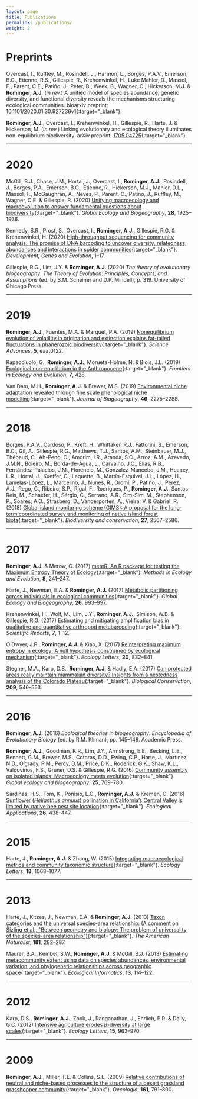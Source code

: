 ```yaml
---
layout: page
title: Publications
permalink: /publications/
weight: 2
---
```


# Preprints

Overcast, I., Ruffley, M., Rosindell, J., Harmon, L., Borges, P.A.V., Emerson, B.C., Etienne, R.S., Gillespie, R., Krehenwinkel, H., Luke Mahler, D., Massol, F., Parent, C.E., Patiño, J., Peter, B., Week, B., Wagner, C., Hickerson, M.J. & **Rominger, A.J.** (*in rev.*) A unified model of species abundance, genetic diversity, and functional diversity reveals the mechanisms structuring ecological communities. bioarxiv preprint: [10.1101/2020.01.30.927236v1](https://www.biorxiv.org/content/10.1101/2020.01.30.927236v1){:target="_blank"}.

**Rominger, A.J.**, Overcast, I., Krehenwinkel, H., Gillespie, R., Harte, J. & Hickerson, M. (*in rev.*) Linking evolutionary and ecological theory illuminates non-equilibrium biodiversity. arXiv preprint: [1705.04725](https://arxiv.org/abs/1705.04725){:target="_blank"}.

---
# 2020

McGill, B.J., Chase, J.M., Hortal, J., Overcast, I., **Rominger, A.J.**, Rosindell, J., Borges, P.A., Emerson, B.C., Etienne, R., Hickerson, M.J., Mahler, D.L., Massol, F., McGaughran, A., Neves, P., Parent, C., Patino, J., Ruffley, M., Wagner, C.E. & Gillespie, R. (2020) [Unifying macroecology and macroevolution to answer fundamental questions about biodiversity](https://doi.org/10.1111/geb.13020){:target="_blank"}. *Global Ecology and Biogeography*, **28**, 1925–1936.

Kennedy, S.R., Prost, S., Overcast, I., **Rominger, A.J.**, Gillespie, R.G. & Krehenwinkel, H. (2020) [High-throughput sequencing for community analysis: The promise of DNA barcoding to uncover diversity, relatedness, abundances and interactions in spider communities](https://doi.org/10.1007/s00427-020-00652-x){:target="_blank"}. *Development, Genes and Evolution*, 1–17.

Gillespie, R.G., Lim, J.Y. & **Rominger, A.J.** (2020) *The theory of evolutionary biogeography*. *The Theory of Evolution: Principles, Concepts, and Assumptions* (ed. by S.M. Scheiner and D.P. Mindell), p. 319. University of Chicago Press.


---
# 2019

**Rominger, A.J.**, Fuentes, M.A. & Marquet, P.A. (2019) [Nonequilibrium evolution of volatility in origination and extinction explains fat-tailed fluctuations in phanerozoic biodiversity](https://doi.org/10.1126/sciadv.aat0122){:target="_blank"}. *Science Advances*, **5**, eaat0122.

Rapacciuolo, G., **Rominger, A.J.**, Morueta-Holme, N. & Blois, J.L. (2019) [Ecological non-equilibrium in the Anthropocene](https://doi.org/10.3389/fevo.2019.00428){:target="_blank"}. *Frontiers in Ecology and Evolution*, **7**, 428.

Van Dam, M.H., **Rominger, A.J.** & Brewer, M.S. (2019) [Environmental niche adaptation revealed through fine scale phenological niche modelling](https://doi.org/10.1111/jbi.13663){:target="_blank"}. *Journal of Biogeography*, **46**, 2275–2288.

---
# 2018

Borges, P.A.V., Cardoso, P., Kreft, H., Whittaker, R.J., Fattorini, S., Emerson, B.C., Gil, A., Gillespie, R.G., Matthews, T.J., Santos, A.M., Steinbauer, M.J., Thébaud, C., Ah-Peng, C., Amorim, I.R., Aranda, S.C., Arroz, A.M., Azevedo, J.M.N., Boieiro, M., Borda-de-Água, L., Carvalho, J.C., Elias, R.B., Fernández-Palacios, J.M., Florencio, M., González-Mancebo, J.M., Heaney, L.R., Hortal, J., Kueffer, C., Lequette, B., Martín-Esquivel, J.L., López, H., Lamelas-López, L., Marcelino, J., Nunes, R., Oromí, P., Patiño, J., Pérez, A.J., Rego, C., Ribeiro, S.P., Rigal, F., Rodrigues, P., **Rominger, A.J.**, Santos-Reis, M., Schaefer, H., Sérgio, C., Serrano, A.R., Sim-Sim, M., Stephenson, P., Soares, A.O., Strasberg, D., Vanderporten, A., Vieira, V. & Gabriel, R. (2018) [Global island monitoring scheme (GIMS): A proposal for the long-term coordinated survey and monitoring of native island forest biota](https://doi.org/10.1007/s10531-018-1553-7){:target="_blank"}. *Biodiversity and conservation*, **27**, 2567–2586.

---
# 2017

**Rominger, A.J.** & Merow, C. (2017) [meteR: An R package for testing the Maximum Entropy Theory of Ecology](https://doi.org/10.1111/2041-210X.12625){:target="_blank"}. *Methods in Ecology and Evolution*, **8**, 241–247.

Harte, J., Newman, E.A. & **Rominger, A.J.** (2017) [Metabolic partitioning across individuals in ecological communities](https://doi.org/10.1111/geb.12621){:target="_blank"}. *Global Ecology and Biogeography*, **26**, 993–997.

Krehenwinkel, H., Wolf, M., Lim, J.Y., **Rominger, A.J.**, Simison, W.B. & Gillespie, R.G. (2017) [Estimating and mitigating amplification bias in qualitative and quantitative arthropod metabarcoding](https://doi.org/10.1038/s41598-017-17333-x){:target="_blank"}. *Scientific Reports*, **7**, 1–12.

O’Dwyer, J.P., **Rominger, A.J.** & Xiao, X. (2017) [Reinterpreting maximum entropy in ecology: A null hypothesis constrained by ecological mechanism](https://doi.org/10.1111/ele.12788){:target="_blank"}. *Ecology Letters*, **20**, 832–841. 

Stegner, M.A., Karp, D.S., **Rominger, A.J.** & Hadly, E.A. (2017) [Can protected areas really maintain mammalian diversity? Insights from a nestedness analysis of the Colorado Plateau](https://doi.org/10.1016/j.biocon.2017.03.021){:target="_blank"}. *Biological Conservation*, **209**, 546–553.


---
# 2016

**Rominger, A.J.** (2016) *Ecological theories in biogeography*. *Encyclopedia of Evolutionary Biology* (ed. by R.M. Kliman), pp. 145–148. Academic Press.

**Rominger, A.J.**, Goodman, K.R., Lim, J.Y., Armstrong, E.E., Becking, L.E., Bennett, G.M., Brewer, M.S., Cotoras, D.D., Ewing, C.P., Harte, J., Martinez, N.D., O’grady, P.M., Percy, D.M., Price, D.K., Roderick, G.K., Shaw, K.L., Valdovinos, F.S., Gruner, D.S. & Gillespie, R.G. (2016) [Community assembly on isolated islands: Macroecology meets evolution](https://doi.org/10.1111/geb.12341){:target="_blank"}. *Global ecology and biogeography*, **25**, 769–780.

Sardiñas, H.S., Tom, K., Ponisio, L.C., **Rominger, A.J.** & Kremen, C. (2016) [Sunflower (*Helianthus annuus*) pollination in California’s Central Valley is limited by native bee nest site location](https://doi.org/10.1890/15-0033){:target="_blank"}. *Ecological Applications*, **26**, 438–447.

---
# 2015 

Harte, J., **Rominger, A.J.** & Zhang, W. (2015) [Integrating macroecological metrics and community taxonomic structure](https://doi.org/10.1111/ele.12489){:target="_blank"}. *Ecology Letters*, **18**, 1068–1077.

---
# 2013

Harte, J., Kitzes, J., Newman, E.A. & **Rominger, A.J.** (2013) [Taxon categories and the universal species-area relationship: (A comment on Šizling et al., "Between geometry and biology: The problem of universality of the species-area relationship")](https://doi.org/10.1086/668821){:target="_blank"}. *The American Naturalist*, **181**, 282–287. 

Maurer, B.A., Kembel, S.W., **Rominger, A.J.** & McGill, B.J. (2013) [Estimating metacommunity extent using data on species abundances, environmental variation, and phylogenetic relationships across geographic space](https://doi.org/10.1016/j.ecoinf.2012.06.003){:target="_blank"}. *Ecological Informatics*, **13**, 114–122.


---
# 2012

Karp, D.S., **Rominger, A.J.**, Zook, J., Ranganathan, J., Ehrlich, P.R. & Daily, G.C. (2012) [Intensive agriculture erodes *β*-diversity at large scales](https://doi.org/10.1111/j.1461-0248.2012.01815.x){:target="_blank"}. *Ecology Letters*, **15**, 963–970.


---
# 2009

**Rominger, A.J.**, Miller, T.E. & Collins, S.L. (2009) [Relative contributions of neutral and niche-based processes to the structure of a desert grassland grasshopper community](https://doi.org/10.1007/s00442-009-1420-z){:target="_blank"}. *Oecologia*, **161**, 791–800.
